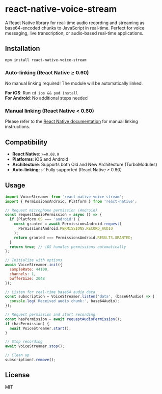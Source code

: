 # react-native-voice-stream
A React Native library for real-time audio recording and streaming as base64-encoded chunks to JavaScript in real-time. Perfect for voice messaging, live transcription, or audio-based real-time applications.

## Installation

```sh
npm install react-native-voice-stream
```

### Auto-linking (React Native ≥ 0.60)

No manual linking required! The module will be automatically linked.

**For iOS**: Run `cd ios && pod install`  
**For Android**: No additional steps needed

### Manual linking (React Native < 0.60)

Please refer to the [React Native documentation](https://reactnative.dev/docs/linking-libraries-ios) for manual linking instructions.

## Compatibility

- **React Native**: `>=0.68.0`
- **Platforms**: iOS and Android
- **Architecture**: Supports both Old and New Architecture (TurboModules)
- **Auto-linking**: ✅ Fully supported (React Native ≥ 0.60)

## Usage

```js
import VoiceStreamer from 'react-native-voice-stream';
import { PermissionsAndroid, Platform } from 'react-native';

// Request microphone permission (Android)
const requestAudioPermission = async () => {
  if (Platform.OS === 'android') {
    const granted = await PermissionsAndroid.request(
      PermissionsAndroid.PERMISSIONS.RECORD_AUDIO
    );
    return granted === PermissionsAndroid.RESULTS.GRANTED;
  }
  return true; // iOS handles permissions automatically
};

// Initialize with options
await VoiceStreamer.init({ 
  sampleRate: 44100, 
  channels: 1,
  bufferSize: 2048 
});

// Listen for real-time base64 audio data
const subscription = VoiceStreamer.listen('data', (base64Audio) => {
  console.log('Received audio chunk:', base64Audio);
});

// Request permission and start recording
const hasPermission = await requestAudioPermission();
if (hasPermission) {
  await VoiceStreamer.start();
}

// Stop recording
await VoiceStreamer.stop();

// Clean up
subscription?.remove();
```

## License

MIT